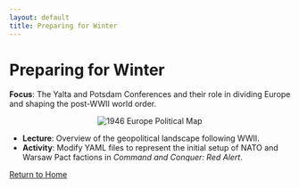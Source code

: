 ```yaml
---
layout: default
title: Preparing for Winter
---
```


# Preparing for Winter

**Focus**: The Yalta and Potsdam Conferences and their role in dividing Europe and shaping the post-WWII world order.

<div style="text-align: center;">
  <img src="{{ '/classes/PreparingForWinter/1946_Europe_Political.jpg' | relative_url }}" alt="1946 Europe Political Map" style="max-width: 80%; height: auto;">
</div>

- **Lecture**: Overview of the geopolitical landscape following WWII.
- **Activity**: Modify YAML files to represent the initial setup of NATO and Warsaw Pact factions in *Command and Conquer: Red Alert*.

[Return to Home](../)
